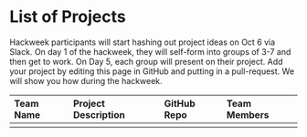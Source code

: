# List of Projects

Hackweek participants will start hashing out project ideas on Oct 6 via Slack. On day 1 of the hackweek, they will self-form into groups of 3-7 and
then get to work. On Day 5, each group will present on their project. Add your project by editing this page in GitHub and putting in a pull-request. We will show you how during the hackweek.

| Team Name | Project Description | GitHub Repo | Team Members | 
|:-----|:------|:-----| :-----|
|  |  |  |  |
